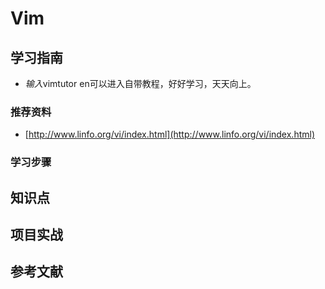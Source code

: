 # Vim

## 学习指南

* $输入$vimtutor en可以进入自带教程，好好学习，天天向上。

### 推荐资料

* [http://www.linfo.org/vi/index.html](http://www.linfo.org/vi/index.html)

### 学习步骤

## 知识点

## 项目实战

## 参考文献
